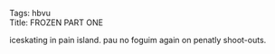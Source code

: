 Tags: hbvu  
Title: FROZEN PART ONE  
  
iceskating in pain island. pau no foguim again on penatly shoot-outs.  
